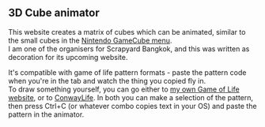 ## 3D Cube animator
This website creates a matrix of cubes which can be animated, similar to the small cubes in the [Nintendo GameCube menu](https://www.youtube.com/watch?v=iIP602rRWvQ).  
I am one of the organisers for Scrapyard Bangkok, and this was written as decoration for its upcoming website.  

It's compatible with game of life pattern formats - paste the pattern code when you're in the tab and watch the thing you copied fly in.  
To draw something yourself, you can go either to [my own Game of Life website](https://domocle.neocities.org/GameOfLife), or to [ConwayLife](https://conwaylife.com). In both you can make a selection of the pattern, then press Ctrl+C (or whatever combo copies text in your OS) and paste the pattern in the animator.  